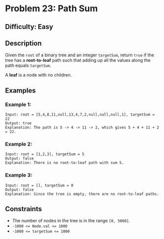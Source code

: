 # Problem 23: Path Sum

## Difficulty: Easy

## Description
Given the `root` of a binary tree and an integer `targetSum`, return `true` if the tree has a **root-to-leaf** path such that adding up all the values along the path equals `targetSum`.

A **leaf** is a node with no children.

## Examples

### Example 1:
```
Input: root = [5,4,8,11,null,13,4,7,2,null,null,null,1], targetSum = 22
Output: true
Explanation: The path is 5 -> 4 -> 11 -> 2, which gives 5 + 4 + 11 + 2 = 22.
```

### Example 2:
```
Input: root = [1,2,3], targetSum = 5
Output: false
Explanation: There is no root-to-leaf path with sum 5.
```

### Example 3:
```
Input: root = [], targetSum = 0
Output: false
Explanation: Since the tree is empty, there are no root-to-leaf paths.
```

## Constraints
- The number of nodes in the tree is in the range `[0, 5000]`.
- `-1000 <= Node.val <= 1000`
- `-1000 <= targetSum <= 1000`
